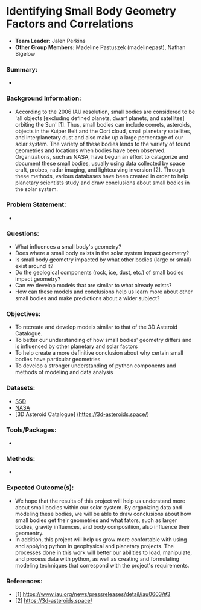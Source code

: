 # Identifying Small Body Geometry Factors and Correlations
- **Team Leader:** Jalen Perkins
- **Other Group Members:** Madeline Pastuszek (madelinepast), Nathan Bigelow
### Summary:
-
### Background Information:
- According to the 2006 IAU resolution, small bodies are considered to be 'all objects [excluding defined planets, dwarf planets, and satellites] orbiting the Sun' [1]. Thus, small bodies can include comets, asteroids, objects in the Kuiper Belt and the Oort cloud, small planetary satellites, and interplanetary dust and also make up a large percentage of our solar system. The variety of these bodies lends to the variety of found geometries and locations when bodies have been observed. Organizations, such as NASA, have begun an effort to catagorize and document these small bodies, usually using data collected by space craft, probes, radar imaging, and lightcurving inversion [2]. Through these methods, various databases have been created in order to help planetary scientists study and draw conclusions about small bodies in the solar system.
### Problem Statement:
-
### Questions:
- What influences a small body's geometry?
- Does where a small body exists in the solar system impact geometry?
- Is small body geometry impacted by what other bodies (large or small) exist around it?
- Do the geological components (rock, ice, dust, etc.) of small bodies impact geometry?
- Can we develop models that are similar to what already exists?
- How can these models and conclusions help us learn more about other small bodies and make predictions about a wider subject?
### Objectives:
- To recreate and develop models similar to that of the 3D Asteroid Catalogue.
- To better our understanding of how small bodies' geometry differs and is influenced by other planetary and solar factors
- To help create a more definitive conclusion about why certain small bodies have particular geometries
- To develop a stronger understanding of python components and methods of modeling and data analysis
### Datasets:
- [SSD](https://ssd.jpl.nasa.gov/tools/gravity.html#/)
- [NASA](https://pdssbn.astro.umd.edu/index.shtml)
- [3D Asteroid Catalogue] (https://3d-asteroids.space/) 
### Tools/Packages:
-
### Methods:
-
### Expected Outcome(s):
- We hope that the results of this project will help us understand more about small bodies within our solar system. By organizing data and modeling these bodies, we will be able to draw conclusions about how small bodies get their geometries and what fators, such as larger bodies, gravity influences, and body compositiion, also influence their geomentry. 
- In addition, this project will help us grow more confortable with using and applying python in geophysical and planetary projects. The processes done in this work will better our abilities to load, manipulate, and process data with python, as well as creating and formulating modeling techniques that correspond with the project's requirements. 
### References:
- [1] https://www.iau.org/news/pressreleases/detail/iau0603/#3
- [2] https://3d-asteroids.space/
